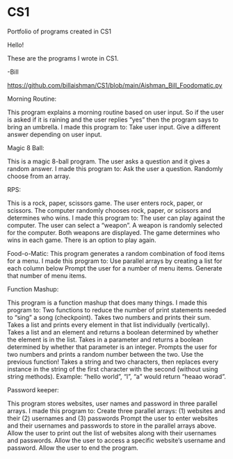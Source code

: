 # CS1
Portfolio of programs created in CS1 


Hello!

These are the programs I wrote in CS1.

-Bill

https://github.com/billaishman/CS1/blob/main/Aishman_Bill_Foodomatic.py


Morning Routine:

This program explains a morning routine based on user input. So if the user is asked if it is raining and the user replies “yes” then the program says to bring an umbrella. I made this program to: 
Take user input.
Give a different answer depending on user input.


Magic 8 Ball:

This is a magic 8-ball program. The user asks a question and it gives a random answer. I made this program to:
Ask the user a question.
Randomly choose from an array.


RPS:

This is a rock, paper, scissors game. The user enters rock, paper, or scissors. The computer randomly chooses rock, paper, or scissors and determines who wins.  I made this program to:
The user can play against the computer.
The user can select a “weapon”.
A weapon is randomly selected for the computer.
Both weapons are displayed.
The game determines who wins in each game.
There is an option to play again.

Food-o-Matic:
This program generates a random combination of food items for a menu. I made this program to:
Use parallel arrays by creating a list for each column below
Prompt the user for a number of menu items.
Generate that number of menu items.



Function Mashup:

This program is a function mashup that does many things. I made this program to:
Two functions to reduce the number of print statements needed to “sing” a song (checkpoint).
Takes two numbers and prints their sum.
Takes a list and prints every element in that list individually (vertically).
Takes a list and an element and returns a boolean determined by whether the element is in the list.
Takes in a parameter and returns a boolean determined by whether that parameter is an integer.
Prompts the user for two numbers and prints a random number between the two. Use the previous function!
Takes a string and two characters, then replaces every instance in the string of the first character with the second (without using string methods). Example: “hello world”, “l”, “a” would return “heaao worad”.


Password keeper:

This program stores websites, user names and password in three parallel arrays. I made this program to: Create three parallel arrays: (1) websites and their (2) usernames and (3) passwords
Prompt the user to enter websites and their usernames and passwords to store in the parallel arrays above.
Allow the user to print out the list of websites along with their usernames and passwords.
Allow the user to access a specific website’s username and password.
Allow the user to end the program.


